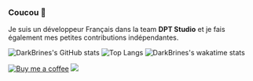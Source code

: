### Coucou 👋
Je suis un développeur Français dans la team **DPT Studio** et je fais également mes petites contributions indépendantes.

![DarkBrines's GitHub stats](https://github-readme-stats.vercel.app/api?username=DarkBrines&count_private=true&show_icons=true&theme=radical) ![Top Langs](https://github-readme-stats.vercel.app/api/top-langs/?username=anuraghazra&theme=radical&layout=compact) ![DarkBrines's wakatime stats](https://github-readme-stats.vercel.app/api/wakatime?username=DarkBrines&theme=radical)

[![Buy me a coffee](https://img.shields.io/badge/%E2%80%8E%20-Buy%20me%20a%20coffee-fd0?logo=buymeacoffee&style=flat)](https://buymeacoffee.com/DarkBrines) ![](https://komarev.com/ghpvc/?username=DarkBrines)
